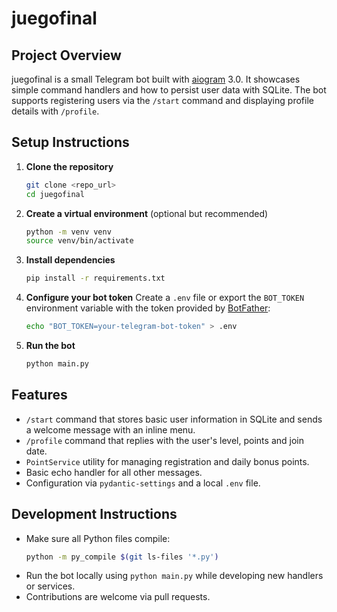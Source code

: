 # juegofinal

## Project Overview

juegofinal is a small Telegram bot built with [aiogram](https://docs.aiogram.dev/) 3.0. It showcases simple command handlers and how to persist user data with SQLite. The bot supports registering users via the `/start` command and displaying profile details with `/profile`.

## Setup Instructions

1. **Clone the repository**
   ```bash
   git clone <repo_url>
   cd juegofinal
   ```
2. **Create a virtual environment** (optional but recommended)
   ```bash
   python -m venv venv
   source venv/bin/activate
   ```
3. **Install dependencies**
   ```bash
   pip install -r requirements.txt
   ```
4. **Configure your bot token**
   Create a `.env` file or export the `BOT_TOKEN` environment variable with the token provided by [BotFather](https://t.me/BotFather):
   ```bash
   echo "BOT_TOKEN=your-telegram-bot-token" > .env
   ```
5. **Run the bot**
   ```bash
   python main.py
   ```

## Features

- `/start` command that stores basic user information in SQLite and sends a welcome message with an inline menu.
- `/profile` command that replies with the user's level, points and join date.
- `PointService` utility for managing registration and daily bonus points.
- Basic echo handler for all other messages.
- Configuration via `pydantic-settings` and a local `.env` file.

## Development Instructions

- Make sure all Python files compile:
  ```bash
  python -m py_compile $(git ls-files '*.py')
  ```
- Run the bot locally using `python main.py` while developing new handlers or services.
- Contributions are welcome via pull requests.

